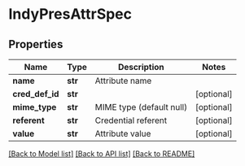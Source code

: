 # IndyPresAttrSpec


## Properties
Name | Type | Description | Notes
------------ | ------------- | ------------- | -------------
**name** | **str** | Attribute name | 
**cred_def_id** | **str** |  | [optional] 
**mime_type** | **str** | MIME type (default null) | [optional] 
**referent** | **str** | Credential referent | [optional] 
**value** | **str** | Attribute value | [optional] 

[[Back to Model list]](../README.md#documentation-for-models) [[Back to API list]](../README.md#documentation-for-api-endpoints) [[Back to README]](../README.md)


